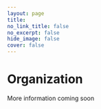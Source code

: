 ```yaml
---
layout: page
title: 
no_link_title: false 
no_excerpt: false 
hide_image: false
cover: false
---
```


# Organization

More information coming soon
